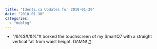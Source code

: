 ```yaml
---
title: "Identi.ca Updates for 2010-01-30"
date: "2010-01-30"
categories: 
  - "mublog"
---
```


- "/&%$#/&%"# borked the touchscreen of my SmartQ7 with a straight vertical fall from waist height. DAMN! [#](http://identi.ca/notice/20498011)
